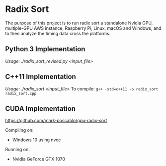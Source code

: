 # Radix Sort
The purpose of this project is to run radix sort a standalone Nvidia GPU, multiple-GPU AWS instance, Raspberry Pi, Linux, macOS and Windows, and to then analyze the timing data cross the platforms.

## Python 3 Implementation
*Usage: ./radix_sort_revised.py <input_file>*

## C++11 Implementation
*Usage: ./radix_sort <input_file>*
To compile: `g++ -std=c++11 -o radix_sort radix_sort.cpp`

## CUDA Implementation
https://github.com/mark-poscablo/gpu-radix-sort

Compiling on:
- Windows 10 using nvcc

Running on:
- Nvidia GeForce GTX 1070
